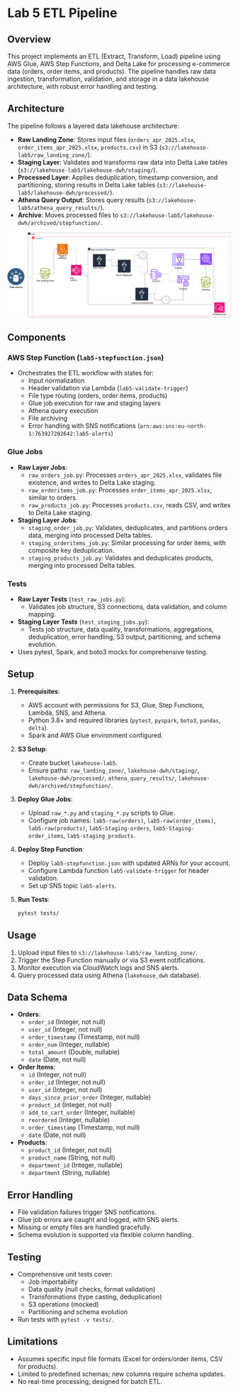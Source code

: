 # Lab 5 ETL Pipeline

## Overview
This project implements an ETL (Extract, Transform, Load) pipeline using AWS Glue, AWS Step Functions, and Delta Lake for processing e-commerce data (orders, order items, and products). The pipeline handles raw data ingestion, transformation, validation, and storage in a data lakehouse architecture, with robust error handling and testing.

## Architecture
The pipeline follows a layered data lakehouse architecture:
- **Raw Landing Zone**: Stores input files (`orders_apr_2025.xlsx`, `order_items_apr_2025.xlsx`, `products.csv`) in S3 (`s3://lakehouse-lab5/raw_landing_zone/`).
- **Staging Layer**: Validates and transforms raw data into Delta Lake tables (`s3://lakehouse-lab5/lakehouse-dwh/staging/`).
- **Processed Layer**: Applies deduplication, timestamp conversion, and partitioning, storing results in Delta Lake tables (`s3://lakehouse-lab5/lakehouse-dwh/processed/`).
- **Athena Query Output**: Stores query results (`s3://lakehouse-lab5/athena_query_results/`).
- **Archive**: Moves processed files to `s3://lakehouse-lab5/lakehouse-dwh/archived/stepfunction/`.

![Architecture Diagram](images/Architecture-diagram.svg)

## Components
### AWS Step Function (`lab5-stepfunction.json`)
- Orchestrates the ETL workflow with states for:
  - Input normalization
  - Header validation via Lambda (`lab5-validate-trigger`)
  - File type routing (orders, order items, products)
  - Glue job execution for raw and staging layers
  - Athena query execution
  - File archiving
  - Error handling with SNS notifications (`arn:aws:sns:eu-north-1:763927202642:lab5-alerts`)

### Glue Jobs
- **Raw Layer Jobs**:
  - `raw_orders_job.py`: Processes `orders_apr_2025.xlsx`, validates file existence, and writes to Delta Lake staging.
  - `raw_orderitems_job.py`: Processes `order_items_apr_2025.xlsx`, similar to orders.
  - `raw_products_job.py`: Processes `products.csv`, reads CSV, and writes to Delta Lake staging.
- **Staging Layer Jobs**:
  - `staging_order_job.py`: Validates, deduplicates, and partitions orders data, merging into processed Delta tables.
  - `staging_orderitems_job.py`: Similar processing for order items, with composite key deduplication.
  - `staging_products_job.py`: Validates and deduplicates products, merging into processed Delta tables.

### Tests
- **Raw Layer Tests** (`test_raw_jobs.py`):
  - Validates job structure, S3 connections, data validation, and column mapping.
- **Staging Layer Tests** (`test_staging_jobs.py`):
  - Tests job structure, data quality, transformations, aggregations, deduplication, error handling, S3 output, partitioning, and schema evolution.
- Uses pytest, Spark, and boto3 mocks for comprehensive testing.

## Setup
1. **Prerequisites**:
   - AWS account with permissions for S3, Glue, Step Functions, Lambda, SNS, and Athena.
   - Python 3.8+ and required libraries (`pytest`, `pyspark`, `boto3`, `pandas`, `delta`).
   - Spark and AWS Glue environment configured.

2. **S3 Setup**:
   - Create bucket `lakehouse-lab5`.
   - Ensure paths: `raw_landing_zone/`, `lakehouse-dwh/staging/`, `lakehouse-dwh/processed/`, `athena_query_results/`, `lakehouse-dwh/archived/stepfunction/`.

3. **Deploy Glue Jobs**:
   - Upload `raw_*.py` and `staging_*.py` scripts to Glue.
   - Configure job names: `lab5-raw(orders)`, `lab5-raw(order_items)`, `lab5-raw(products)`, `lab5-Staging-orders`, `lab5-Staging-order_items`, `lab5-staging_products`.

4. **Deploy Step Function**:
   - Deploy `lab5-stepfunction.json` with updated ARNs for your account.
   - Configure Lambda function `lab5-validate-trigger` for header validation.
   - Set up SNS topic `lab5-alerts`.

5. **Run Tests**:
   ```bash
   pytest tests/
   ```

## Usage
1. Upload input files to `s3://lakehouse-lab5/raw_landing_zone/`.
2. Trigger the Step Function manually or via S3 event notifications.
3. Monitor execution via CloudWatch logs and SNS alerts.
4. Query processed data using Athena (`lakehouse_dwh` database).

## Data Schema
- **Orders**:
  - `order_id` (Integer, not null)
  - `user_id` (Integer, not null)
  - `order_timestamp` (Timestamp, not null)
  - `order_num` (Integer, nullable)
  - `total_amount` (Double, nullable)
  - `date` (Date, not null)
- **Order Items**:
  - `id` (Integer, not null)
  - `order_id` (Integer, not null)
  - `user_id` (Integer, not null)
  - `days_since_prior_order` (Integer, nullable)
  - `product_id` (Integer, not null)
  - `add_to_cart_order` (Integer, nullable)
  - `reordered` (Integer, nullable)
  - `order_timestamp` (Timestamp, not null)
  - `date` (Date, not null)
- **Products**:
  - `product_id` (Integer, not null)
  - `product_name` (String, not null)
  - `department_id` (Integer, nullable)
  - `department` (String, nullable)

## Error Handling
- File validation failures trigger SNS notifications.
- Glue job errors are caught and logged, with SNS alerts.
- Missing or empty files are handled gracefully.
- Schema evolution is supported via flexible column handling.

## Testing
- Comprehensive unit tests cover:
  - Job importability
  - Data quality (null checks, format validation)
  - Transformations (type casting, deduplication)
  - S3 operations (mocked)
  - Partitioning and schema evolution
- Run tests with `pytest -v tests/`.

## Limitations
- Assumes specific input file formats (Excel for orders/order items, CSV for products).
- Limited to predefined schemas; new columns require schema updates.
- No real-time processing; designed for batch ETL.

